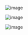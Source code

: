 ![image](https://user-images.githubusercontent.com/75029381/128318079-a167ea12-cd7d-43e4-bbd2-ecf76a896837.png)


![image](https://user-images.githubusercontent.com/75029381/128317737-132aa6b7-7108-41a5-9639-61a421c4d4d2.png)

![image](https://user-images.githubusercontent.com/75029381/128318404-6bb0c276-f2f1-47d9-9315-8dccab1fe0c1.png)

